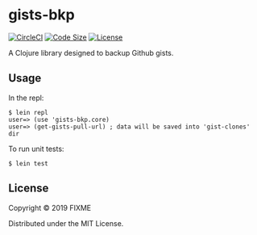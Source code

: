 # gists-bkp

[![CircleCI](https://img.shields.io/circleci/build/github/medeiros/gists-bkp/master)](https://circleci.com/gh/medeiros/gists-bkp)
[![Code Size](https://img.shields.io/github/languages/code-size/medeiros/gists-bkp)](https://img.shields.io/github/languages/code-size/medeiros/gists-bkp)
[![License](https://img.shields.io/github/license/medeiros/gists-bkp)](https://img.shields.io/github/license/medeiros/gists-bkp)


A Clojure library designed to backup Github gists.

## Usage

In the repl:

	$ lein repl
	user=> (use 'gists-bkp.core)
	user=> (get-gists-pull-url) ; data will be saved into 'gist-clones' dir

To run unit tests:

	$ lein test


## License

Copyright © 2019 FIXME

Distributed under the MIT License.
